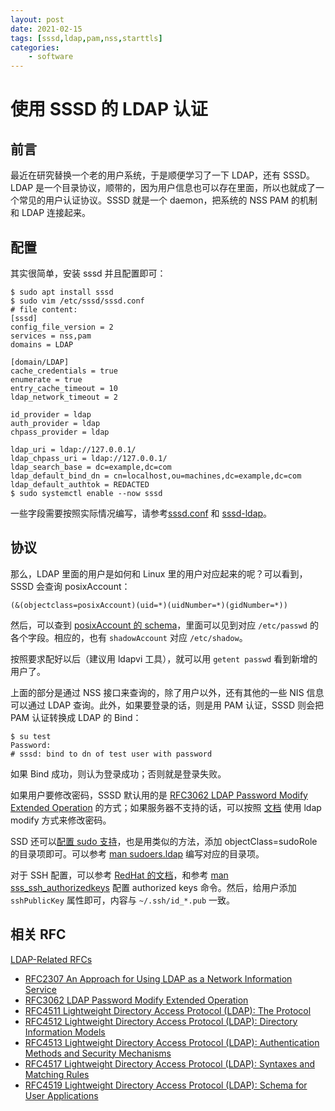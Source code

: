 ```yaml
---
layout: post
date: 2021-02-15
tags: [sssd,ldap,pam,nss,starttls]
categories:
    - software
---
```


# 使用 SSSD 的 LDAP 认证

## 前言

最近在研究替换一个老的用户系统，于是顺便学习了一下 LDAP，还有 SSSD。LDAP 是一个目录协议，顺带的，因为用户信息也可以存在里面，所以也就成了一个常见的用户认证协议。SSSD 就是一个 daemon，把系统的 NSS PAM 的机制和 LDAP 连接起来。

## 配置

其实很简单，安装 sssd 并且配置即可：

```shell
$ sudo apt install sssd
$ sudo vim /etc/sssd/sssd.conf
# file content:
[sssd]
config_file_version = 2
services = nss,pam
domains = LDAP

[domain/LDAP]
cache_credentials = true
enumerate = true
entry_cache_timeout = 10
ldap_network_timeout = 2

id_provider = ldap
auth_provider = ldap
chpass_provider = ldap

ldap_uri = ldap://127.0.0.1/
ldap_chpass_uri = ldap://127.0.0.1/
ldap_search_base = dc=example,dc=com
ldap_default_bind_dn = cn=localhost,ou=machines,dc=example,dc=com
ldap_default_authtok = REDACTED
$ sudo systemctl enable --now sssd
```

一些字段需要按照实际情况编写，请参考[sssd.conf](https://manpages.debian.org/testing/sssd-common/sssd.conf.5.en.html) 和 [sssd-ldap](https://manpages.debian.org/testing/sssd-ldap/sssd-ldap.5.en.html)。

## 协议

那么，LDAP 里面的用户是如何和 Linux 里的用户对应起来的呢？可以看到，SSSD 会查询 posixAccount：

```text
(&(objectclass=posixAccount)(uid=*)(uidNumber=*)(gidNumber=*))
```

然后，可以查到 [posixAccount 的 schema](https://ldapwiki.com/wiki/PosixAccount)，里面可以见到对应 `/etc/passwd` 的各个字段。相应的，也有 `shadowAccount` 对应 `/etc/shadow`。

按照要求配好以后（建议用 ldapvi 工具），就可以用 `getent passwd` 看到新增的用户了。

上面的部分是通过 NSS 接口来查询的，除了用户以外，还有其他的一些 NIS 信息可以通过 LDAP 查询。此外，如果要登录的话，则是用 PAM 认证，SSSD 则会把 PAM 认证转换成 LDAP 的 Bind：

```shell
$ su test
Password:
# sssd: bind to dn of test user with password
```

如果 Bind 成功，则认为登录成功；否则就是登录失败。

如果用户要修改密码，SSSD 默认用的是 [RFC3062 LDAP Password Modify Extended Operation](https://tools.ietf.org/html/rfc3062) 的方式；如果服务器不支持的话，可以按照 [文档](https://sssd.io/docs/design_pages/chpass_without_exop.html) 使用 ldap modify 方式来修改密码。

SSD 还可以[配置 sudo 支持](https://linux.die.net/man/5/sssd-sudo)，也是用类似的方法，添加 objectClass=sudoRole 的目录项即可。可以参考 [man sudoers.ldap](https://linux.die.net/man/5/sudoers.ldap) 编写对应的目录项。

对于 SSH 配置，可以参考 [RedHat 的文档](https://access.redhat.com/documentation/en-us/red_hat_enterprise_linux/6/html/deployment_guide/openssh-sssd)，和参考 [man sss_ssh_authorizedkeys](https://www.systutorials.com/docs/linux/man/1-sss_ssh_authorizedkeys/) 配置 authorized keys 命令。然后，给用户添加 `sshPublicKey` 属性即可，内容与 `~/.ssh/id_*.pub` 一致。

## 相关 RFC

[LDAP-Related RFCs](https://ldap.com/ldap-related-rfcs/)

- [RFC2307 An Approach for Using LDAP as a Network Information Service](https://tools.ietf.org/html/rfc2307)
- [RFC3062 LDAP Password Modify Extended Operation](https://tools.ietf.org/html/rfc3062)
- [RFC4511 Lightweight Directory Access Protocol (LDAP): The Protocol](https://tools.ietf.org/html/rfc4511)
- [RFC4512 Lightweight Directory Access Protocol (LDAP): Directory Information Models](https://tools.ietf.org/html/rfc4512)
- [RFC4513 Lightweight Directory Access Protocol (LDAP): Authentication Methods and Security Mechanisms](https://tools.ietf.org/html/rfc4513)
- [RFC4517 Lightweight Directory Access Protocol (LDAP): Syntaxes and Matching Rules](https://tools.ietf.org/html/rfc4517)
- [RFC4519 Lightweight Directory Access Protocol (LDAP): Schema for User Applications](https://tools.ietf.org/html/rfc4519)
